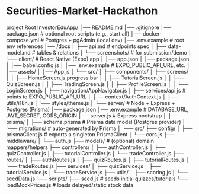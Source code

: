 <!--
Project: Securities-Market-Hackathon

This repository contains the source code for an educational platform focused on investor education, featuring a React Native mobile client and a Node.js/Express backend with MongoDB.

## Structure Overview

- **InvestorEduApp/**
    - **client/**: React Native app (Expo) for end-users, featuring screens for quizzes, tutorials, trading simulation, and user profiles. Organized into components, screens, navigation, services, context, utilities, and styles.
    - **server/**: Node.js backend using Express and MongoDB. Handles authentication, quiz and tutorial management, trading simulation, and user data. Organized into configuration, models, routes, controllers, middleware, and utility helpers.

## Key Features

- **Client**
    - Modular UI components for quizzes, tutorials, language selection, and progress tracking.
    - Multiple screens for core app functionality.
    - Centralized navigation and API service layer.
    - Context for global state management (authentication, progress).
    - Internationalization support via i18next.
    - Theming and global styles.

- **Server**
    - RESTful API endpoints for authentication, quizzes, tutorials, and trading.
    - Mongoose models for structured data storage.
    - Controllers for business logic.
    - Middleware for authentication and validation.
    - Utility helpers for scoring and mock stock data.

## Usage

- Start the client and server independently.
- Configure environment variables in `server/.env` for database and JWT secrets.
- Extend functionality by adding new components, screens, routes, or models as needed.

-->
# Securities-Market-Hackathon

project Root
InvestorEduApp/
│── README.md
│── .gitignore
│── package.json                    # optional root scripts (e.g., start:all)
│── docker-compose.yml              # Postgres + pgAdmin (local dev)
│── .env.example                    # root env references
│── /docs
│   ├── api.md                      # endpoints spec
│   ├── data-model.md               # tables & relations
│   └── screenshots/                # for submission/demo
│
├── client/                         # React Native (Expo) app
│   │── app.json
│   │── package.json
│   │── babel.config.js
│   │── .env.example                # EXPO_PUBLIC_API_URL, etc.
│   │── assets/
│   │── App.js
│   └── src/
│       ├── components/
│       ├── screens/
│       │   ├── HomeScreen.js,progress bar
│       │   ├── TutorialScreen.js
│       │   ├── QuizScreen.js
│       │   ├── TradingScreen.js
│       │   ├── ProfileScreen.js
│       │   └── LoginScreen.js
│       ├── navigation/AppNavigator.js
│       ├── services/api.js         # points to EXPO_PUBLIC_API_URL
│       ├── context/AuthContext.js
│       ├── utils/i18n.js
│       └── styles/theme.js
│
└── server/                         # Node + Express + Postgres (Prisma)
    │── package.json
    │── .env.example                # DATABASE_URL, JWT_SECRET, CORS_ORIGIN
    │── server.js                   # Express bootstrap
    │
    ├── prisma/
    │   ├── schema.prisma           # Prisma data model (Postgres provider)
    │   └── migrations/             # auto-generated by Prisma
    │
    └── src/
        ├── config/
        │   ├── prismaClient.js     # exports a singleton PrismaClient
        │   └── cors.js
        ├── middleware/
        │   └── auth.js
        ├── models/                 # (optional) domain mappers/helpers
        ├── controllers/
        │   ├── authController.js
        │   ├── quizController.js
        │   ├── tutorialController.js
        │   └── tradeController.js
        ├── routes/
        │   ├── authRoutes.js
        │   ├── quizRoutes.js
        │   ├── tutorialRoutes.js
        │   └── tradeRoutes.js
        ├── services/
        │   ├── quizService.js
        │   ├── tutorialService.js
        │   └── tradeService.js
        ├── utils/
        │   ├── scoring.js
        │   └── seedData.js
        └── scripts/
            ├── seed.js             # seeds initial quizzes/tutorials
            └── loadMockPrices.js   # loads delayed/static stock data
